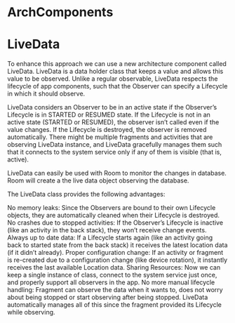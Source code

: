 # ArchComponents

# LiveData
To enhance this approach we can use a new architecture component called LiveData. LiveData is a data holder class that keeps a value and allows this value to be observed. Unlike a regular observable, LiveData respects the lifecycle of app components, such that the Observer can specify a Lifecycle in which it should observe.

LiveData considers an Observer to be in an active state if the Observer’s Lifecycle is in STARTED or RESUMED state. If the Lifecycle is not in an active state (STARTED or RESUMED), the observer isn’t called even if the value changes. If the Lifecycle is destroyed, the observer is removed automatically. There might be multiple fragments and activities that are observing LiveData instance, and LiveData gracefully manages them such that it connects to the system service only if any of them is visible (that is, active).

LiveData can easily be used with Room to monitor the changes in database. Room will create a the live data object observing the database.
 
The LiveData class provides the following advantages:

No memory leaks: Since the Observers are bound to their own Lifecycle objects, they are automatically cleaned when their Lifecycle is destroyed.
No crashes due to stopped activities: If the Observer’s Lifecycle is inactive (like an activity in the back stack), they won’t receive change events.
Always up to date data: If a Lifecycle starts again (like an activity going back to started state from the back stack) it receives the latest location data (if it didn’t already).
Proper configuration change: If an activity or fragment is re-created due to a configuration change (like device rotation), it instantly receives the last available Location data.
Sharing Resources: Now we can keep a single instance of class, connect to the system service just once, and properly support all observers in the app.
No more manual lifecycle handling: Fragment can observe the data when it wants to, does not worry about being stopped or start observing after being stopped. LiveData automatically manages all of this since the fragment provided its Lifecycle while observing.
